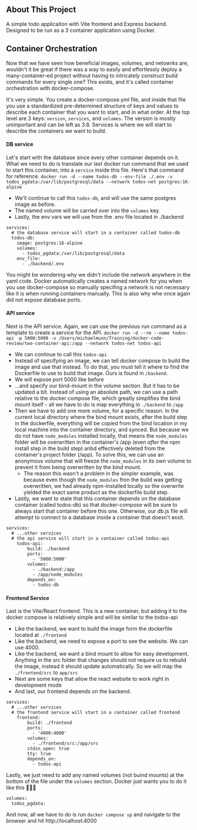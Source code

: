 ## About This Project

A simple todo applicaiton with Vite frontend and Express backend. Designed to be run as a 3 container application using Docker.

## Container Orchestration

Now that we have seen how beneficial images, volumes, and netowrks are, wouldn't it be great if there was a way to easily and effortlessly deploy a many-container-ed project without having to intricately construct build commands for every single one? This exists, and it's called container orchestration with docker-compose.

It's very simple. You create a docker-compose.yml file, and inside that file you use a standardized pre-determined structure of keys and values to describe each container that you want to start, and in what order. At the top level are 3 keys: `version`, `services`, and `volumes`. The version is mostly unimportant and can be left as 3.8. Services is where we will start to describe the containers we want to build.

#### DB service

Let's start with the database since every other container depends on it. What we need to do is translate our last docker run command that we used to start this container, into a `service` inside this file. Here's that command for reference.
`docker run -d --name todos-db --env-file ./.env -v todos_pgdata:/var/lib/postgresql/data --network todos-net postgres:16-alpine`

- We'll continue to call this `todos-db`, and will use the same postgres image as before.
- The named volume will be carried over into the `volumes` key.
- Lastly, the env vars we will use from the .env file located in ./backend

```
services:
  # the database service will start in a container called todos-db
  todos-db:
    image: postgres:16-alpine
    volumes:
      - todos_pgdata:/var/lib/postgresql/data
    env_file:
      - ./backend/.env
```

You might be wondering why we didn't include the network anywhere in the yaml code. Docker automatically creates a named network for you when you use docker-compose so manually specifing a network is not necessary like it is when running containers manually. This is also why whe once again did not expose database ports.

#### API service

Next is the API service. Again, we can use the previous run command as a template to create a service for the API.
`docker run -d --rm --name todos-api -p 5000:5000 -v /Users/michaelmunn/Training/docker-code-review/two-container-api:/app --network todos-net todos-api`

- We can continue to call this `todos-api`
- Instead of specifying an image, we can tell docker compose to build the image and use that instead. To do that, you must tell it where to find the Dockerfile to use to build that image. Ours is found in `/backend`.
- We will expose port 5000 like before
- ...and specify our bind-mount in the volume section. But it has to be updated a bit. Instead of using an absolute path, we can use a path relative to the docker compose file, which greatly simplifies the bind mount itself - all we have to do is map everything in `./backend` to `/app`
- Then we have to add one more volume, for a specific reason. In the current local directory where the bind mount exists, after the build step in the dockerfile, everything will be copied from the bind location in my local machine into the container directory, and synced. But because we do not have `node_modules` installed locally, that means the `node_modules` folder will be overwritten in the container's /app (even _after_ the npm install step in the build step) anbd effectively deleted from the container's project folder (/app). To solve this, we can use an anonymous volume that will freeze the `node_modules` in its own volume to prevent it from being overwritten by the bind mount.
  - The reason this wasn't a problem in the simpler example, was because even though the `node_modules` fron the build was getting overwritten, we had already npm-installed locally so the overwrite yielded the exact same product as the dockerfile build step.
- Lastly, we want to state that this container depends on the database container (called todos-db) so that docker-compose will be sure to always start that container before this one. Otherwise, our db.js file will attempt to connect to a database inside a container that doesn't exsit.

```
services:
  # ...other services
  # the api service will start in a container called todos-api
    todos-api:
        build: ./backend
        ports:
          - '5000:5000'
        volumes:
          - ./backend:/app
          - /app/node_modules
        depends_on:
          - todos-db
```

#### Frontend Service

Last is the Vite/React frontend. This is a new container, but adding it to the docker compose is relatively simple and will be similar to the todos-api

- Like the backend, we want to build the image form the dockerfile located at `./frontend`
- Like the backend, we need to expose a port to see the website. We can use 4000.
- Like the backend, we want a bind mount to allow for easy development. Anything in the src folder that changes should not require us to rebuild the image, instead it should update automatically. So we will map the `./frontend/src` to `app/src`
- Next are some keys that allow the react website to work right in development mode
- And last, our frontend depends on the backend.

```
services:
  # ...other services
  # the frontend service will start in a container called frontend
    frontend:
        build: ./frontend
        ports:
          - '4000:4000'
        volumes:
          - ./frontend/src:/app/src
        stdin_open: true
        tty: true
        depends_on:
          - todos-api
```

Lastly, we just need to add any named volumes (not buind mounts) at the bottom of the file under the `volumes` section. Docker just wants you to do it like this 🤷🏻‍♂️

```
volumes:
  todos_pgdata:
```

And now, all we have to do is run `docker compose up` and navigate to the browser and hit http://localhost:4000
